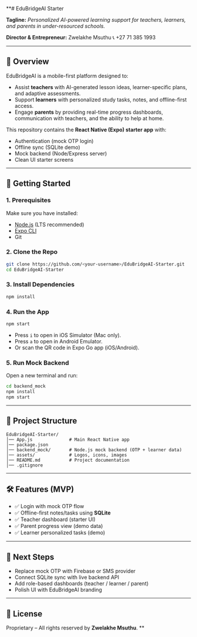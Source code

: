 **# EduBridgeAI Starter

**Tagline:** *Personalized AI-powered learning support for teachers, learners, and parents in under-resourced schools.*

**Director & Entrepreneur:** Zwelakhe Msuthu
📞 +27 71 385 1993

---

## 📌 Overview

EduBridgeAI is a mobile-first platform designed to:

* Assist **teachers** with AI-generated lesson ideas, learner-specific plans, and adaptive assessments.
* Support **learners** with personalized study tasks, notes, and offline-first access.
* Engage **parents** by providing real-time progress dashboards, communication with teachers, and the ability to help at home.

This repository contains the **React Native (Expo) starter app** with:

* Authentication (mock OTP login)
* Offline sync (SQLite demo)
* Mock backend (Node/Express server)
* Clean UI starter screens

---

## 🚀 Getting Started

### 1. Prerequisites

Make sure you have installed:

* [Node.js](https://nodejs.org/) (LTS recommended)
* [Expo CLI](https://docs.expo.dev/get-started/installation/)
* Git

### 2. Clone the Repo

```bash
git clone https://github.com/<your-username>/EduBridgeAI-Starter.git
cd EduBridgeAI-Starter
```

### 3. Install Dependencies

```bash
npm install
```

### 4. Run the App

```bash
npm start
```

* Press `i` to open in iOS Simulator (Mac only).
* Press `a` to open in Android Emulator.
* Or scan the QR code in Expo Go app (iOS/Android).

### 5. Run Mock Backend

Open a new terminal and run:

```bash
cd backend_mock
npm install
npm start
```

---

## 📂 Project Structure

```
EduBridgeAI-Starter/
│── App.js              # Main React Native app
│── package.json
│── backend_mock/       # Node.js mock backend (OTP + learner data)
│── assets/             # Logos, icons, images
│── README.md           # Project documentation
│── .gitignore
```

---

## 🛠️ Features (MVP)

* ✅ Login with mock OTP flow
* ✅ Offline-first notes/tasks using **SQLite**
* ✅ Teacher dashboard (starter UI)
* ✅ Parent progress view (demo data)
* ✅ Learner personalized tasks (demo)

---

## 📖 Next Steps

* Replace mock OTP with Firebase or SMS provider
* Connect SQLite sync with live backend API
* Add role-based dashboards (teacher / learner / parent)
* Polish UI with EduBridgeAI branding

---

## 📜 License

Proprietary – All rights reserved by **Zwelakhe Msuthu**.
**
